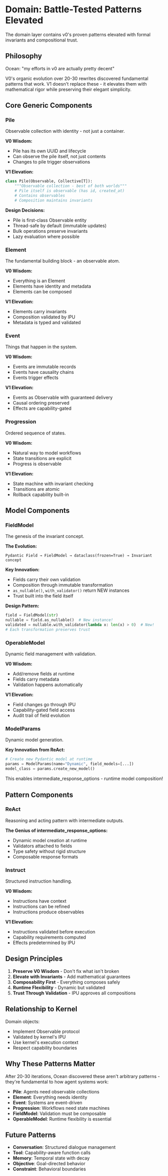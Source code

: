 # Domain: Battle-Tested Patterns Elevated

The domain layer contains v0's proven patterns elevated with formal invariants and compositional trust.

## Philosophy

Ocean: "my efforts in v0 are actually pretty decent"

V0's organic evolution over 20-30 rewrites discovered fundamental patterns that work. V1 doesn't replace these - it elevates them with mathematical rigor while preserving their elegant simplicity.

## Core Generic Components

### Pile
Observable collection with identity - not just a container.

**V0 Wisdom:**
- Pile has its own UUID and lifecycle
- Can observe the pile itself, not just contents
- Changes to pile trigger observations

**V1 Elevation:**
```python
class Pile(Observable, Collective[T]):
    """Observable collection - best of both worlds"""
    # Pile itself is observable (has id, created_at)
    # Contains observables
    # Composition maintains invariants
```

**Design Decisions:**
- Pile is first-class Observable entity
- Thread-safe by default (immutable updates)
- Bulk operations preserve invariants
- Lazy evaluation where possible

### Element
The fundamental building block - an observable atom.

**V0 Wisdom:**
- Everything is an Element
- Elements have identity and metadata
- Elements can be composed

**V1 Elevation:**
- Elements carry invariants
- Composition validated by IPU
- Metadata is typed and validated

### Event
Things that happen in the system.

**V0 Wisdom:**
- Events are immutable records
- Events have causality chains
- Events trigger effects

**V1 Elevation:**
- Events as Observable with guaranteed delivery
- Causal ordering preserved
- Effects are capability-gated

### Progression
Ordered sequence of states.

**V0 Wisdom:**
- Natural way to model workflows
- State transitions are explicit
- Progress is observable

**V1 Elevation:**
- State machine with invariant checking
- Transitions are atomic
- Rollback capability built-in

## Model Components

### FieldModel
The genesis of the invariant concept.

**The Evolution:**
```
Pydantic Field → FieldModel → dataclass(frozen=True) → Invariant concept
```

**Key Innovation:**
- Fields carry their own validation
- Composition through immutable transformation
- `as_nullable()`, `with_validator()` return NEW instances
- Trust built into the field itself

**Design Pattern:**
```python
field = FieldModel(str)
nullable = field.as_nullable()  # New instance!
validated = nullable.with_validator(lambda x: len(x) > 0)  # New!
# Each transformation preserves trust
```

### OperableModel  
Dynamic field management with validation.

**V0 Wisdom:**
- Add/remove fields at runtime
- Fields carry metadata
- Validation happens automatically

**V1 Elevation:**
- Field changes go through IPU
- Capability-gated field access
- Audit trail of field evolution

### ModelParams
Dynamic model generation.

**Key Innovation from ReAct:**
```python
# Create new Pydantic model at runtime
params = ModelParams(name="Dynamic", field_models=[...])
model_class = params.create_new_model()
```

This enables intermediate_response_options - runtime model composition!

## Pattern Components

### ReAct
Reasoning and acting pattern with intermediate outputs.

**The Genius of intermediate_response_options:**
- Dynamic model creation at runtime
- Validators attached to fields
- Type safety without rigid structure
- Composable response formats

### Instruct
Structured instruction handling.

**V0 Wisdom:**
- Instructions have context
- Instructions can be refined
- Instructions produce observables

**V1 Elevation:**
- Instructions validated before execution
- Capability requirements computed
- Effects predetermined by IPU

## Design Principles

1. **Preserve V0 Wisdom** - Don't fix what isn't broken
2. **Elevate with Invariants** - Add mathematical guarantees
3. **Composability First** - Everything composes safely
4. **Runtime Flexibility** - Dynamic but validated
5. **Trust Through Validation** - IPU approves all compositions

## Relationship to Kernel

Domain objects:
- Implement Observable protocol
- Validated by kernel's IPU
- Use kernel's execution context
- Respect capability boundaries

## Why These Patterns Matter

After 20-30 iterations, Ocean discovered these aren't arbitrary patterns - they're fundamental to how agent systems work:

- **Pile**: Agents need observable collections
- **Element**: Everything needs identity
- **Event**: Systems are event-driven
- **Progression**: Workflows need state machines
- **FieldModel**: Validation must be composable
- **OperableModel**: Runtime flexibility is essential

## Future Patterns

- **Conversation**: Structured dialogue management
- **Tool**: Capability-aware function calls
- **Memory**: Temporal state with decay
- **Objective**: Goal-directed behavior
- **Constraint**: Behavioral boundaries